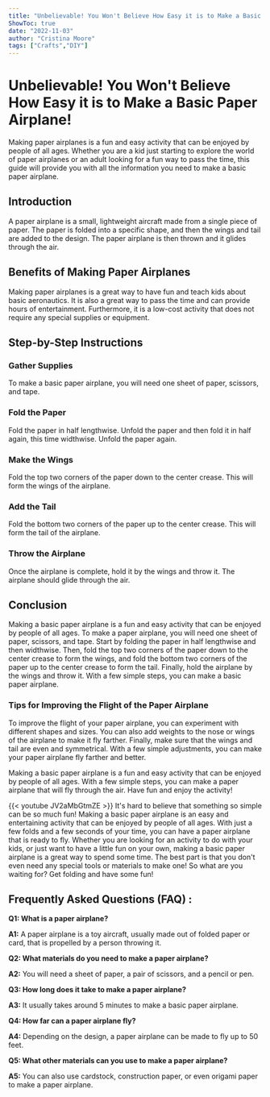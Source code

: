 ```yaml
---
title: "Unbelievable! You Won't Believe How Easy it is to Make a Basic Paper Airplane!"
ShowToc: true 
date: "2022-11-03"
author: "Cristina Moore" 
tags: ["Crafts","DIY"]
---
```

# Unbelievable! You Won't Believe How Easy it is to Make a Basic Paper Airplane!

Making paper airplanes is a fun and easy activity that can be enjoyed by people of all ages. Whether you are a kid just starting to explore the world of paper airplanes or an adult looking for a fun way to pass the time, this guide will provide you with all the information you need to make a basic paper airplane. 

## Introduction 
A paper airplane is a small, lightweight aircraft made from a single piece of paper. The paper is folded into a specific shape, and then the wings and tail are added to the design. The paper airplane is then thrown and it glides through the air. 

## Benefits of Making Paper Airplanes 
Making paper airplanes is a great way to have fun and teach kids about basic aeronautics. It is also a great way to pass the time and can provide hours of entertainment. Furthermore, it is a low-cost activity that does not require any special supplies or equipment. 

## Step-by-Step Instructions 

### Gather Supplies 
To make a basic paper airplane, you will need one sheet of paper, scissors, and tape. 

### Fold the Paper 
Fold the paper in half lengthwise. Unfold the paper and then fold it in half again, this time widthwise. Unfold the paper again. 

### Make the Wings 
Fold the top two corners of the paper down to the center crease. This will form the wings of the airplane. 

### Add the Tail 
Fold the bottom two corners of the paper up to the center crease. This will form the tail of the airplane. 

### Throw the Airplane 
Once the airplane is complete, hold it by the wings and throw it. The airplane should glide through the air. 

## Conclusion 
Making a basic paper airplane is a fun and easy activity that can be enjoyed by people of all ages. To make a paper airplane, you will need one sheet of paper, scissors, and tape. Start by folding the paper in half lengthwise and then widthwise. Then, fold the top two corners of the paper down to the center crease to form the wings, and fold the bottom two corners of the paper up to the center crease to form the tail. Finally, hold the airplane by the wings and throw it. With a few simple steps, you can make a basic paper airplane. 

### Tips for Improving the Flight of the Paper Airplane 
To improve the flight of your paper airplane, you can experiment with different shapes and sizes. You can also add weights to the nose or wings of the airplane to make it fly farther. Finally, make sure that the wings and tail are even and symmetrical. With a few simple adjustments, you can make your paper airplane fly farther and better. 

Making a basic paper airplane is a fun and easy activity that can be enjoyed by people of all ages. With a few simple steps, you can make a paper airplane that will fly through the air. Have fun and enjoy the activity!

{{< youtube JV2aMbGtmZE >}} 
It's hard to believe that something so simple can be so much fun! Making a basic paper airplane is an easy and entertaining activity that can be enjoyed by people of all ages. With just a few folds and a few seconds of your time, you can have a paper airplane that is ready to fly. Whether you are looking for an activity to do with your kids, or just want to have a little fun on your own, making a basic paper airplane is a great way to spend some time. The best part is that you don't even need any special tools or materials to make one! So what are you waiting for? Get folding and have some fun!

## Frequently Asked Questions (FAQ) :
**Q1: What is a paper airplane?**

**A1:** A paper airplane is a toy aircraft, usually made out of folded paper or card, that is propelled by a person throwing it. 

**Q2: What materials do you need to make a paper airplane?**

**A2:** You will need a sheet of paper, a pair of scissors, and a pencil or pen. 

**Q3: How long does it take to make a paper airplane?**

**A3:** It usually takes around 5 minutes to make a basic paper airplane. 

**Q4: How far can a paper airplane fly?**

**A4:** Depending on the design, a paper airplane can be made to fly up to 50 feet. 

**Q5: What other materials can you use to make a paper airplane?**

**A5:** You can also use cardstock, construction paper, or even origami paper to make a paper airplane.






